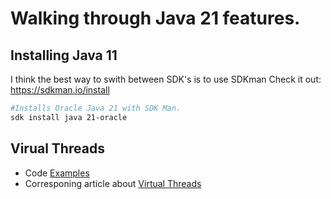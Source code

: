 # Walking through Java 21 features.

## Installing Java 11 ##

I think the best way to swith between SDK's is to use SDKman
Check it out: https://sdkman.io/install

```bash
#Installs Oracle Java 21 with SDK Man.
sdk install java 21-oracle
```
## Virual Threads

* Code [Examples](./blob/main/src/org/holbreich/java21/VirtualThreadsExamles.java)
* Corresponing article about [Virtual Threads](https://alexander.holbreich.org/jdk21-virtual-threads/)
